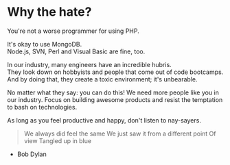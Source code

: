# Why the hate?

You're not a worse programmer for using PHP.

It's okay to use MongoDB.  
Node.js, SVN, Perl and Visual Basic are fine, too.

In our industry, many engineers have an incredible hubris.  
They look down on hobbyists and people that come out of code bootcamps.
And by doing that, they create a toxic environment; it's unbearable.

No matter what they say: you can do this! We need more people like you in our industry.
Focus on building awesome products and resist the temptation to bash on technologies.

As long as you feel productive and happy, don't listen to nay-sayers.

> We always did feel the same
> We just saw it from a different point
> Of view
> Tangled up in blue

- Bob Dylan